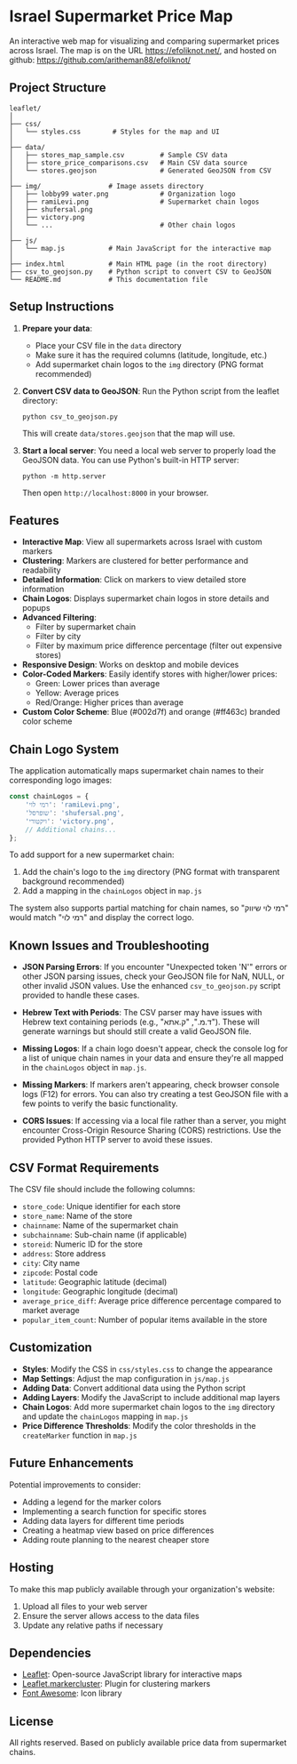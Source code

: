# Israel Supermarket Price Map

An interactive web map for visualizing and comparing supermarket prices across Israel.
The map is on the URL https://efoliknot.net/, and hosted on github: 
https://github.com/aritheman88/efoliknot/

## Project Structure

```
leaflet/
│
├── css/
│   └── styles.css        # Styles for the map and UI
│
├── data/
│   ├── stores_map_sample.csv         # Sample CSV data
│   ├── store_price_comparisons.csv   # Main CSV data source
│   └── stores.geojson                # Generated GeoJSON from CSV
│
├── img/                 # Image assets directory
│   ├── lobby99 water.png             # Organization logo
│   ├── ramiLevi.png                  # Supermarket chain logos
│   ├── shufersal.png
│   ├── victory.png
│   └── ...                           # Other chain logos
│
├── js/
│   └── map.js           # Main JavaScript for the interactive map
│
├── index.html           # Main HTML page (in the root directory)
├── csv_to_geojson.py    # Python script to convert CSV to GeoJSON
└── README.md            # This documentation file
```

## Setup Instructions

1. **Prepare your data**:
   - Place your CSV file in the `data` directory
   - Make sure it has the required columns (latitude, longitude, etc.)
   - Add supermarket chain logos to the `img` directory (PNG format recommended)

2. **Convert CSV data to GeoJSON**:
   Run the Python script from the leaflet directory:
   ```
   python csv_to_geojson.py
   ```
   This will create `data/stores.geojson` that the map will use.

3. **Start a local server**:
   You need a local web server to properly load the GeoJSON data. You can use Python's built-in HTTP server:
   ```
   python -m http.server
   ```
   Then open `http://localhost:8000` in your browser.

## Features

- **Interactive Map**: View all supermarkets across Israel with custom markers
- **Clustering**: Markers are clustered for better performance and readability
- **Detailed Information**: Click on markers to view detailed store information
- **Chain Logos**: Displays supermarket chain logos in store details and popups
- **Advanced Filtering**:
  - Filter by supermarket chain
  - Filter by city
  - Filter by maximum price difference percentage (filter out expensive stores)
- **Responsive Design**: Works on desktop and mobile devices
- **Color-Coded Markers**: Easily identify stores with higher/lower prices:
  - Green: Lower prices than average
  - Yellow: Average prices
  - Red/Orange: Higher prices than average
- **Custom Color Scheme**: Blue (#002d7f) and orange (#ff463c) branded color scheme

## Chain Logo System

The application automatically maps supermarket chain names to their corresponding logo images:

```javascript
const chainLogos = {
    'רמי לוי': 'ramiLevi.png',
    'שופרסל': 'shufersal.png',
    'ויקטורי': 'victory.png',
    // Additional chains...
};
```

To add support for a new supermarket chain:
1. Add the chain's logo to the `img` directory (PNG format with transparent background recommended)
2. Add a mapping in the `chainLogos` object in `map.js`

The system also supports partial matching for chain names, so "רמי לוי שיווק" would match "רמי לוי" and display the correct logo.

## Known Issues and Troubleshooting

- **JSON Parsing Errors**: If you encounter "Unexpected token 'N'" errors or other JSON parsing issues, check your GeoJSON file for NaN, NULL, or other invalid JSON values. Use the enhanced `csv_to_geojson.py` script provided to handle these cases.

- **Hebrew Text with Periods**: The CSV parser may have issues with Hebrew text containing periods (e.g., "ד.מ.", "ק.אתא"). These will generate warnings but should still create a valid GeoJSON file.

- **Missing Logos**: If a chain logo doesn't appear, check the console log for a list of unique chain names in your data and ensure they're all mapped in the `chainLogos` object in `map.js`.

- **Missing Markers**: If markers aren't appearing, check browser console logs (F12) for errors. You can also try creating a test GeoJSON file with a few points to verify the basic functionality.

- **CORS Issues**: If accessing via a local file rather than a server, you might encounter Cross-Origin Resource Sharing (CORS) restrictions. Use the provided Python HTTP server to avoid these issues.

## CSV Format Requirements

The CSV file should include the following columns:

- `store_code`: Unique identifier for each store
- `store_name`: Name of the store
- `chainname`: Name of the supermarket chain
- `subchainname`: Sub-chain name (if applicable)
- `storeid`: Numeric ID for the store
- `address`: Store address
- `city`: City name
- `zipcode`: Postal code
- `latitude`: Geographic latitude (decimal)
- `longitude`: Geographic longitude (decimal)
- `average_price_diff`: Average price difference percentage compared to market average
- `popular_item_count`: Number of popular items available in the store

## Customization

- **Styles**: Modify the CSS in `css/styles.css` to change the appearance
- **Map Settings**: Adjust the map configuration in `js/map.js`
- **Adding Data**: Convert additional data using the Python script
- **Adding Layers**: Modify the JavaScript to include additional map layers
- **Chain Logos**: Add more supermarket chain logos to the `img` directory and update the `chainLogos` mapping in `map.js`
- **Price Difference Thresholds**: Modify the color thresholds in the `createMarker` function in `map.js`

## Future Enhancements

Potential improvements to consider:
- Adding a legend for the marker colors
- Implementing a search function for specific stores
- Adding data layers for different time periods
- Creating a heatmap view based on price differences
- Adding route planning to the nearest cheaper store

## Hosting

To make this map publicly available through your organization's website:

1. Upload all files to your web server
2. Ensure the server allows access to the data files
3. Update any relative paths if necessary

## Dependencies

- [Leaflet](https://leafletjs.com/): Open-source JavaScript library for interactive maps
- [Leaflet.markercluster](https://github.com/Leaflet/Leaflet.markercluster): Plugin for clustering markers
- [Font Awesome](https://fontawesome.com/): Icon library

## License

All rights reserved. Based on publicly available price data from supermarket chains.